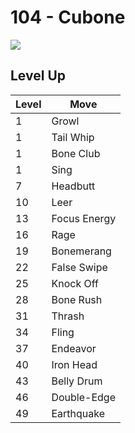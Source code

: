 # 104 - Cubone
![][104]

## Level Up

Level | Move
---   | ---
  1   | Growl
  1   | Tail Whip
  1   | Bone Club
  1   | Sing
  7   | Headbutt
 10   | Leer
 13   | Focus Energy
 16   | Rage
 19   | Bonemerang
 22   | False Swipe
 25   | Knock Off
 28   | Bone Rush
 31   | Thrash
 34   | Fling
 37   | Endeavor
 40   | Iron Head
 43   | Belly Drum
 46   | Double-Edge
 49   | Earthquake

[104]: ../img/pokemon/104.png
